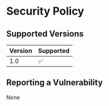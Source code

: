 # Security Policy

## Supported Versions

| Version | Supported          |
| ------- | ------------------ |
|   1.0   | :white_check_mark: |

## Reporting a Vulnerability

None


